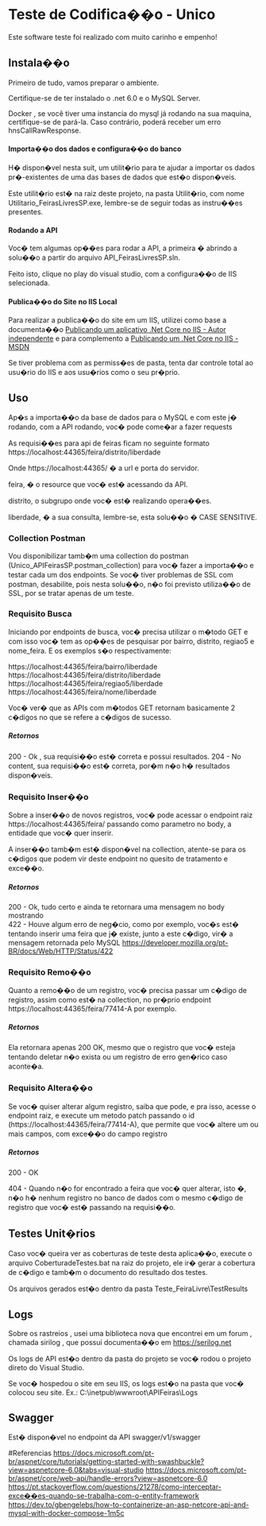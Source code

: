# Teste de Codifica��o - Unico

Este software teste foi realizado com muito carinho e empenho!

## Instala��o

Primeiro de tudo, vamos preparar o ambiente. 

Certifique-se de ter instalado o .net 6.0 e o MySQL Server.

Docker , se você tiver uma instancia do mysql já rodando na sua maquina, certifique-se de pará-la. Caso contrário, poderá receber um erro hnsCallRawResponse.
#### Importa��o dos dados e configura��o do banco 

H� dispon�vel nesta suit, um utilit�rio para te ajudar a importar os dados pr�-existentes de uma das bases de dados que est�o dispon�veis.

Este utilit�rio est�  na raiz deste projeto, na pasta Utilit�rio, com nome Utilitario_FeirasLivresSP.exe, lembre-se de seguir todas as instru��es presentes. 
#### Rodando a API 

Voc� tem algumas op��es para rodar a API, a primeira � abrindo a solu��o a partir do arquivo API_FeirasLivresSP.sln.

Feito isto, clique no play do visual studio, com a configura��o de IIS selecionada.

#### Publica��o do Site no IIS Local

Para realizar a publica��o do site em um IIS, utilizei como base a documenta��o [Publicando um aplicativo .Net Core no IIS - Autor independente](https://alexalvess.medium.com/publicando-aplica��o-net-core-no-iss-f4079c2f312) e para complemento a [Publicando um .Net Core no IIS - MSDN](https://docs.microsoft.com/pt-br/aspnet/core/tutorials/publish-to-iis?view=aspnetcore-6.0&tabs=visual-studio)

Se tiver problema com as permiss�es de pasta, tenta dar controle total ao usu�rio do IIS e aos usu�rios como o seu pr�prio.

## Uso

Ap�s a importa��o da base de dados para o MySQL e com este j� rodando, com a API rodando, voc� pode come�ar a fazer requests 

As requisi��es para api de feiras ficam no seguinte formato 
https://localhost:44365/feira/distrito/liberdade

Onde 
https://localhost:44365/ � a url e porta do servidor.

feira, � o resource que voc� est� acessando da API.

distrito, o subgrupo onde voc� est� realizando opera��es.

liberdade, � a sua consulta, lembre-se, esta solu��o � CASE SENSITIVE.

### Collection Postman 
Vou disponibilizar tamb�m uma collection do postman (Unico_APIFeirasSP.postman_collection) para voc� fazer a importa��o e testar cada um dos endpoints.
Se voc� tiver problemas de SSL com postman, desabilite, pois nesta solu��o, n�o foi previsto utiliza��o de SSL, por se tratar apenas de um teste.

### Requisito Busca
Iniciando por endpoints de busca, voc� precisa utilizar o m�todo GET e com isso voc� tem as op��es de pesquisar por bairro, distrito, regiao5 e nome_feira.
E os exemplos s�o respectivamente:

https://localhost:44365/feira/bairro/liberdade
https://localhost:44365/feira/distrito/liberdade
https://localhost:44365/feira/regiao5/liberdade
https://localhost:44365/feira/nome/liberdade

Voc� ver� que as APIs com m�todos GET retornam basicamente 2 c�digos no que se refere a c�digos de sucesso.  

##### Retornos 
200 - Ok , sua requisi��o est� correta e possui resultados.
204 - No content, sua requisi��o est� correta, por�m n�o h� resultados dispon�veis.

### Requisito Inser��o

Sobre a inser��o de novos registros, voc� pode acessar o endpoint raiz https://localhost:44365/feira/ passando como parametro no body, a entidade que voc� quer inserir.

A inser��o tamb�m est� dispon�vel na collection, atente-se para os c�digos que podem vir deste endpoint no quesito de tratamento e exce��o.

##### Retornos 

200 - Ok, tudo certo e ainda te retornara uma mensagem no body mostrando	
422 - Houve algum erro de neg�cio, como por exemplo, voc�s est� tentando inserir uma feira que j� existe, junto a este c�digo, vir� a mensagem retornada pelo MySQL https://developer.mozilla.org/pt-BR/docs/Web/HTTP/Status/422

### Requisito Remo��o

Quanto a remo��o de um registro, voc� precisa passar um c�digo de registro, assim como est� na collection, no pr�prio endpoint https://localhost:44365/feira/77414-A por exemplo. 

##### Retornos 

Ela retornara apenas 200 OK, mesmo que o registro que voc� esteja tentando deletar n�o exista ou um registro de erro gen�rico caso aconte�a.

### Requisito Altera��o

Se voc� quiser alterar algum registro, saiba que pode, e pra isso, acesse o endpoint raiz, e execute um metodo patch passando o id (https://localhost:44365/feira/77414-A), que permite que voc� altere um ou mais campos, com exce��o do campo registro

##### Retornos 

200 - OK 

404 - Quando n�o for encontrado a feira que voc� quer alterar, isto �, n�o h� nenhum registro no banco de dados com o mesmo c�digo de registro que voc� est� passando na requisi��o.

## Testes Unit�rios
Caso voc� queira ver as coberturas de teste desta aplica��o, execute o arquivo CoberturadeTestes.bat na raiz do projeto, ele ir� gerar a cobertura de c�digo e tamb�m o documento do resultado dos testes.

Os arquivos gerados est�o dentro da pasta Teste_FeiraLivre\TestResults

## Logs 
Sobre os rastreios , usei uma biblioteca nova que encontrei em um forum , chamada sirilog , que possui documenta��o em https://serilog.net

Os logs de API est�o dentro da pasta do projeto se voc� rodou o projeto direto do Visual Studio.

Se voc� hospedou o site em seu IIS, os logs est�o na pasta que voc� colocou seu site. Ex.: C:\inetpub\wwwroot\APIFeiras\Logs
	
## Swagger 
Est� dispon�vel no endpoint da API swagger/v1/swagger 

#Referencias 
https://docs.microsoft.com/pt-br/aspnet/core/tutorials/getting-started-with-swashbuckle?view=aspnetcore-6.0&tabs=visual-studio
https://docs.microsoft.com/pt-br/aspnet/core/web-api/handle-errors?view=aspnetcore-6.0
https://pt.stackoverflow.com/questions/21278/como-interceptar-exce��es-quando-se-trabalha-com-o-entity-framework
https://dev.to/gbengelebs/how-to-containerize-an-asp-netcore-api-and-mysql-with-docker-compose-1m5c